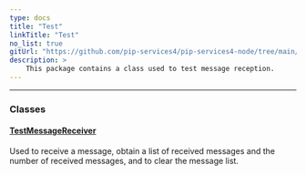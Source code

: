 ```yaml
---
type: docs
title: "Test"
linkTitle: "Test"
no_list: true
gitUrl: "https://github.com/pip-services4/pip-services4-node/tree/main/pip-services4-messaging-node"
description: >
    This package contains a class used to test message reception.
---
```

---
<div class="module-body"> 

### Classes

#### [TestMessageReceiver](test_message_receiver)
Used to receive a message, obtain a list of received messages and the number of received messages, and to clear the message list. 


</div>


